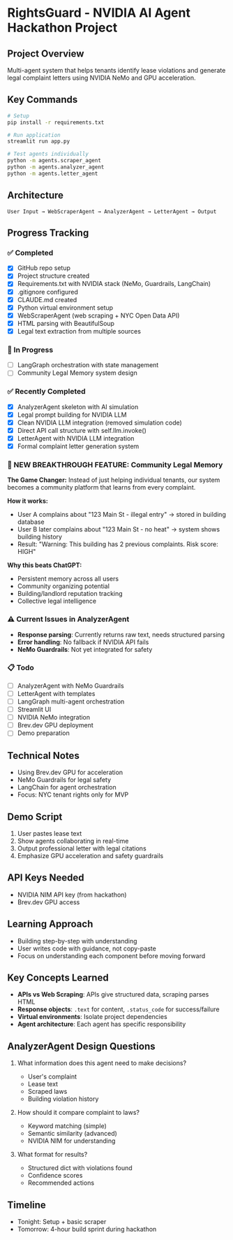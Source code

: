 # RightsGuard - NVIDIA AI Agent Hackathon Project

## Project Overview
Multi-agent system that helps tenants identify lease violations and generate legal complaint letters using NVIDIA NeMo and GPU acceleration.

## Key Commands
```bash
# Setup
pip install -r requirements.txt

# Run application  
streamlit run app.py

# Test agents individually
python -m agents.scraper_agent
python -m agents.analyzer_agent  
python -m agents.letter_agent
```

## Architecture
```
User Input → WebScraperAgent → AnalyzerAgent → LetterAgent → Output
```

## Progress Tracking

### ✅ Completed
- [x] GitHub repo setup
- [x] Project structure created
- [x] Requirements.txt with NVIDIA stack (NeMo, Guardrails, LangChain)
- [x] .gitignore configured
- [x] CLAUDE.md created
- [x] Python virtual environment setup
- [x] WebScraperAgent (web scraping + NYC Open Data API)
- [x] HTML parsing with BeautifulSoup
- [x] Legal text extraction from multiple sources

### 🔄 In Progress
- [ ] LangGraph orchestration with state management
- [ ] Community Legal Memory system design

### ✅ Recently Completed
- [x] AnalyzerAgent skeleton with AI simulation
- [x] Legal prompt building for NVIDIA LLM
- [x] Clean NVIDIA LLM integration (removed simulation code)
- [x] Direct API call structure with self.llm.invoke()
- [x] LetterAgent with NVIDIA LLM integration
- [x] Formal complaint letter generation system

### 🚀 NEW BREAKTHROUGH FEATURE: Community Legal Memory
**The Game Changer:** Instead of just helping individual tenants, our system becomes a community platform that learns from every complaint.

**How it works:**
- User A complains about "123 Main St - illegal entry" → stored in building database
- User B later complains about "123 Main St - no heat" → system shows building history
- Result: "Warning: This building has 2 previous complaints. Risk score: HIGH"

**Why this beats ChatGPT:**
- Persistent memory across all users
- Community organizing potential  
- Building/landlord reputation tracking
- Collective legal intelligence

### ⚠️ Current Issues in AnalyzerAgent
- **Response parsing**: Currently returns raw text, needs structured parsing
- **Error handling**: No fallback if NVIDIA API fails
- **NeMo Guardrails**: Not yet integrated for safety

### 📋 Todo
- [ ] AnalyzerAgent with NeMo Guardrails
- [ ] LetterAgent with templates
- [ ] LangGraph multi-agent orchestration
- [ ] Streamlit UI
- [ ] NVIDIA NeMo integration
- [ ] Brev.dev GPU deployment
- [ ] Demo preparation

## Technical Notes
- Using Brev.dev GPU for acceleration
- NeMo Guardrails for legal safety
- LangChain for agent orchestration
- Focus: NYC tenant rights only for MVP

## Demo Script
1. User pastes lease text
2. Show agents collaborating in real-time
3. Output professional letter with legal citations
4. Emphasize GPU acceleration and safety guardrails

## API Keys Needed
- NVIDIA NIM API key (from hackathon)
- Brev.dev GPU access

## Learning Approach
- Building step-by-step with understanding
- User writes code with guidance, not copy-paste
- Focus on understanding each component before moving forward

## Key Concepts Learned
- **APIs vs Web Scraping**: APIs give structured data, scraping parses HTML
- **Response objects**: `.text` for content, `.status_code` for success/failure
- **Virtual environments**: Isolate project dependencies
- **Agent architecture**: Each agent has specific responsibility

## AnalyzerAgent Design Questions
1. What information does this agent need to make decisions?
   - User's complaint
   - Lease text
   - Scraped laws
   - Building violation history
   
2. How should it compare complaint to laws?
   - Keyword matching (simple)
   - Semantic similarity (advanced)
   - NVIDIA NIM for understanding
   
3. What format for results?
   - Structured dict with violations found
   - Confidence scores
   - Recommended actions

## Timeline
- Tonight: Setup + basic scraper
- Tomorrow: 4-hour build sprint during hackathon